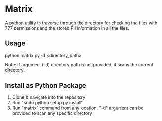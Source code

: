 # Matrix
A python utility to traverse through the directory for checking the files with 777 permissions and the stored PII information in all the files.

## Usage

python matrix.py -d <directory_path>

Note: If argument (-d) directory path is not provided, it scans the current directory.

## Install as Python Package

1. Clone & navigate into the repository
2. Run "sudo python setup.py install"
3. Run "matrix" command from any location. "-d" argument can be provided to scan any specific directory
